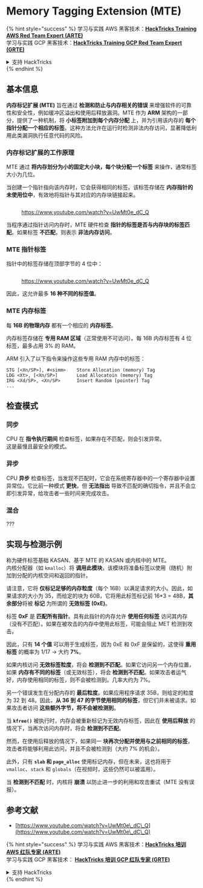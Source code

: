 # Memory Tagging Extension (MTE)

{% hint style="success" %}
学习与实践 AWS 黑客技术：<img src="/.gitbook/assets/arte.png" alt="" data-size="line">[**HackTricks Training AWS Red Team Expert (ARTE)**](https://training.hacktricks.xyz/courses/arte)<img src="/.gitbook/assets/arte.png" alt="" data-size="line">\
学习与实践 GCP 黑客技术：<img src="/.gitbook/assets/grte.png" alt="" data-size="line">[**HackTricks Training GCP Red Team Expert (GRTE)**<img src="/.gitbook/assets/grte.png" alt="" data-size="line">](https://training.hacktricks.xyz/courses/grte)

<details>

<summary>支持 HackTricks</summary>

* 查看 [**订阅计划**](https://github.com/sponsors/carlospolop)!
* **加入** 💬 [**Discord 群组**](https://discord.gg/hRep4RUj7f) 或 [**Telegram 群组**](https://t.me/peass) 或 **关注** 我们的 **Twitter** 🐦 [**@hacktricks\_live**](https://twitter.com/hacktricks\_live)**.**
* **通过向** [**HackTricks**](https://github.com/carlospolop/hacktricks) 和 [**HackTricks Cloud**](https://github.com/carlospolop/hacktricks-cloud) GitHub 仓库提交 PR 分享黑客技巧。

</details>
{% endhint %}

## 基本信息

**内存标记扩展 (MTE)** 旨在通过 **检测和防止与内存相关的错误** 来增强软件的可靠性和安全性，例如缓冲区溢出和使用后释放漏洞。MTE 作为 **ARM** 架构的一部分，提供了一种机制，将 **小标签附加到每个内存分配** 上，并为引用该内存的 **每个指针分配一个相应的标签**。这种方法允许在运行时检测非法内存访问，显著降低利用此类漏洞执行任意代码的风险。

### **内存标记扩展的工作原理**

MTE 通过 **将内存划分为小的固定大小块，每个块分配一个标签** 来操作，通常标签大小为几位。

当创建一个指针指向该内存时，它会获得相同的标签。该标签存储在 **内存指针的未使用位中**，有效地将指针与其对应的内存块链接起来。

<figure><img src="../../.gitbook/assets/image (1202).png" alt=""><figcaption><p><a href="https://www.youtube.com/watch?v=UwMt0e_dC_Q">https://www.youtube.com/watch?v=UwMt0e_dC_Q</a></p></figcaption></figure>

当程序通过指针访问内存时，MTE 硬件检查 **指针的标签是否与内存块的标签匹配**。如果标签 **不匹配**，则表示 **非法内存访问**。

### MTE 指针标签

指针中的标签存储在顶部字节的 4 位中：

<figure><img src="../../.gitbook/assets/image (1203).png" alt=""><figcaption><p><a href="https://www.youtube.com/watch?v=UwMt0e_dC_Q">https://www.youtube.com/watch?v=UwMt0e_dC_Q</a></p></figcaption></figure>

因此，这允许最多 **16 种不同的标签值**。

### MTE 内存标签

每 **16B 的物理内存** 都有一个相应的 **内存标签**。

内存标签存储在 **专用 RAM 区域**（正常使用不可访问）。每 16B 内存标签有 4 位标签，最多占用 3% 的 RAM。

ARM 引入了以下指令来操作这些专用 RAM 内存中的标签：
```
STG [<Xn/SP>], #<simm>    Store Allocation (memory) Tag
LDG <Xt>, [<Xn/SP>]       Load Allocatoin (memory) Tag
IRG <Xd/SP>, <Xn/SP>      Insert Random [pointer] Tag
...
```
## 检查模式

### 同步

CPU 在 **指令执行期间** 检查标签，如果存在不匹配，则会引发异常。\
这是最慢且最安全的模式。

### 异步

CPU **异步** 检查标签，当发现不匹配时，它会在系统寄存器中的一个寄存器中设置异常位。它比前一种模式 **更快**，但 **无法指出** 导致不匹配的确切指令，并且不会立即引发异常，给攻击者一些时间来完成攻击。

### 混合

???

## 实现与检测示例

称为硬件标签基础 KASAN、基于 MTE 的 KASAN 或内核中的 MTE。\
内核分配器（如 `kmalloc`）将 **调用此模块**，该模块将准备标签以使用（随机）附加到分配的内核空间和返回的指针。

请注意，它将 **仅标记足够的内存粒度**（每个 16B）以满足请求的大小。因此，如果请求的大小为 35，而给定的块为 60B，它将用此标签标记前 16\*3 = 48B，**其余部分**将被 **标记** 为所谓的 **无效标签 (0xE)**。

标签 **0xF** 是 **匹配所有指针**。具有此指针的内存允许 **使用任何标签** 访问其内存（没有不匹配）。如果在被攻击的内存中使用此标签，可能会阻止 MET 检测到攻击。

因此，只有 **14 个值** 可以用于生成标签，因为 0xE 和 0xF 是保留的，这使得 **重用标签** 的概率为 1/17 -> 大约 **7%**。

如果内核访问 **无效标签粒度**，将会 **检测到不匹配**。如果它访问另一个内存位置，如果 **内存有不同的标签**（或无效标签），将会 **检测到不匹配**。如果攻击者运气好，内存使用相同的标签，则不会被检测到。几率大约为 7%。

另一个错误发生在分配内存的 **最后粒度**。如果应用程序请求 35B，则给定的粒度为 32 到 48。因此，**从 36 到 47 的字节使用相同的标签**，但它们并未被请求。如果攻击者访问 **这些额外字节，将不会被检测到**。

当 **`kfree()`** 被执行时，内存会被重新标记为无效内存标签，因此在 **使用后释放** 的情况下，当再次访问内存时，将会 **检测到不匹配**。

然而，在使用后释放的情况下，如果同一 **块再次分配并使用与之前相同的标签**，攻击者将能够利用此访问，并且不会被检测到（大约 7% 的机会）。

此外，只有 **`slab` 和 `page_alloc`** 使用标记内存，但在未来，这也将用于 `vmalloc`、`stack` 和 `globals`（在视频时，这些仍然可以被滥用）。

当 **检测到不匹配** 时，内核将 **崩溃** 以防止进一步的利用和攻击重试（MTE 没有误报）。

## 参考文献

* [https://www.youtube.com/watch?v=UwMt0e\_dC\_Q](https://www.youtube.com/watch?v=UwMt0e\_dC\_Q)

{% hint style="success" %}
学习与实践 AWS 黑客技术：<img src="/.gitbook/assets/arte.png" alt="" data-size="line">[**HackTricks 培训 AWS 红队专家 (ARTE)**](https://training.hacktricks.xyz/courses/arte)<img src="/.gitbook/assets/arte.png" alt="" data-size="line">\
学习与实践 GCP 黑客技术： <img src="/.gitbook/assets/grte.png" alt="" data-size="line">[**HackTricks 培训 GCP 红队专家 (GRTE)**<img src="/.gitbook/assets/grte.png" alt="" data-size="line">](https://training.hacktricks.xyz/courses/grte)

<details>

<summary>支持 HackTricks</summary>

* 查看 [**订阅计划**](https://github.com/sponsors/carlospolop)!
* **加入** 💬 [**Discord 群组**](https://discord.gg/hRep4RUj7f) 或 [**电报群组**](https://t.me/peass) 或 **关注** 我们的 **Twitter** 🐦 [**@hacktricks\_live**](https://twitter.com/hacktricks\_live)**.**
* **通过向** [**HackTricks**](https://github.com/carlospolop/hacktricks) 和 [**HackTricks Cloud**](https://github.com/carlospolop/hacktricks-cloud) github 仓库提交 PR 来分享黑客技巧。

</details>
{% endhint %}
